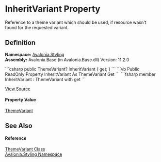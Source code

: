 # InheritVariant Property


Reference to a theme variant which should be used, if resource wasn't found for the requested variant.



## Definition
**Namespace:** <a href="N_Avalonia_Styling">Avalonia.Styling</a>  
**Assembly:** Avalonia.Base (in Avalonia.Base.dll) Version: 11.2.0

<Tabs groupId="api-code-preview">
<TabItem value="csharp" label="C#">
```csharp
public ThemeVariant? InheritVariant { get; }
```
</TabItem>
<TabItem value="vb" label="VB">
```vb
Public ReadOnly Property InheritVariant As ThemeVariant
	Get
```
</TabItem>
<TabItem value="fsharp" label="F#">
```fsharp
member InheritVariant : ThemeVariant with get
```
</TabItem>
</Tabs>



<a href="https://github.com/AvaloniaUI/Avalonia/tree/master/src/Avalonia.Base/Styling/ThemeVariant.cs#L64" title="View the source code">View Source</a>



#### Property Value
<a href="T_Avalonia_Styling_ThemeVariant">ThemeVariant</a>

## See Also


#### Reference
<a href="T_Avalonia_Styling_ThemeVariant">ThemeVariant Class</a>  
<a href="N_Avalonia_Styling">Avalonia.Styling Namespace</a>  

